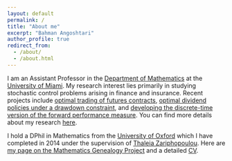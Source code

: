 ```yaml
---
layout: default
permalink: /
title: "About me" 
excerpt: "Bahman Angoshtari"
author_profile: true
redirect_from: 
  - /about/
  - /about.html
---
```


I am an Assistant Professor in the [Department of Mathematics](http://www.math.miami.edu/) at the [University of Miami](http://www.miami.edu/). My research interest lies primarily in studying stochastic control problems arising in finance and insurance. Recent projects include [optimal trading of futures contracts](https://arxiv.org/abs/1910.04943), [optimal dividend policies under a drawdown constraint](https://arxiv.org/abs/1806.07499), and [developing the discrete-time version of the forward performance measure](https://arxiv.org/abs/1611.04494). You can find more details about my research [here](https://bahmanang.github.io/publications/).


I hold a DPhil in Mathematics from the [University of Oxford](https://www.maths.ox.ac.uk/) which I have completed in 2014 under the supervision of [Thaleia Zariphopoulou](https://web.ma.utexas.edu/users/zariphop/). Here are [my page on the Mathematics Genealogy Project](https://www.genealogy.math.ndsu.nodak.edu/id.php?id=184786) and a detailed [CV](https://bahmanang.github.io/files/Angoshtari-CV.pdf).
